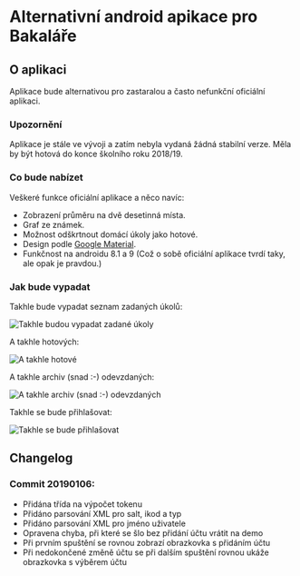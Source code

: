 # Alternativní android apikace pro Bakaláře

## O aplikaci
Aplikace bude alternativou pro zastaralou a často nefunkční oficiální aplikaci.

### Upozornění
Aplikace je stále ve vývoji a zatím nebyla vydaná žádná stabilní verze. Měla by být hotová do konce školního roku 2018/19.

### Co bude nabízet
Veškeré funkce oficiální aplikace a něco navíc:
- Zobrazení průměru na dvě desetinná místa.
- Graf ze známek.
- Možnost odškrtnout domácí úkoly jako hotové.
- Design podle [Google Material](https://material.io).
- Funkčnost na androidu 8.1 a 9 (Což o sobě oficiální aplikace tvrdí taky, ale opak je pravdou.)

### Jak bude vypadat
Takhle bude vypadat seznam zadaných úkolů:

![Takhle budou vypadat zadané úkoly](https://ctrlv.cz/shots/2019/01/06/u0IU.png)

A takhle hotových:

![A takhle hotové](https://ctrlv.cz/shots/2019/01/06/cczD.png)

A takhle archiv (snad :-) odevzdaných:

![A takhle archiv (snad :-) odevzdaných](https://ctrlv.cz/shots/2019/01/06/TQkj.png)


Takhle se bude přihlašovat:

![Takhle se bude přihlašovat](https://ctrlv.cz/shots/2019/01/06/bm3a.png)

## Changelog

### Commit 20190106:

- Přidána třída na výpočet tokenu
- Přidáno parsování XML pro salt, ikod a typ
- Přidáno parsování XML pro jméno uživatele
- Opravena chyba, při které se šlo bez přidání účtu vrátit na demo
- Při prvním spuštění se rovnou zobrazí obrazkovka s přidáním účtu
- Při nedokončené změně účtu se při dalším spuštění rovnou ukáže obrazkovka s výběrem účtu
